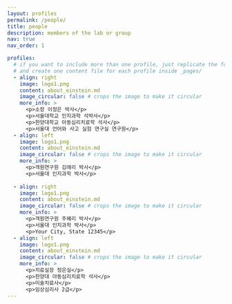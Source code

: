 ```yaml
---
layout: profiles
permalink: /people/
title: people
description: members of the lab or group
nav: true
nav_order: 1

profiles:
  # if you want to include more than one profile, just replicate the following block
  # and create one content file for each profile inside _pages/
  - align: right
    image: logo1.png
    content: about_einstein.md
    image_circular: false # crops the image to make it circular
    more_info: >
      <p>소장 이정은 박사</p>
      <p>서울대학교 인지과학 석박사</p>
      <p>한양대학교 아동심리치료학 석사</p>
      <p>서울대 언어와 사고 실험 연구실 연구원</p>
  - align: left
    image: logo1.png
    content: about_einstein.md
    image_circular: false # crops the image to make it circular
    more_info: >
      <p>객원연구원 김애리 박사</p>
      <p>서울대 인지과학 박사</p>
      
  - align: right
    image: logo1.png
    content: about_einstein.md
    image_circular: false # crops the image to make it circular
    more_info: >
      <p>객원연구원 주혜리 박사</p>
      <p>서울대 인지과학 박사</p>
      <p>Your City, State 12345</p>
  - align: left
    image: logo1.png
    content: about_einstein.md
    image_circular: false # crops the image to make it circular
    more_info: >
      <p>치료실장 정은실</p>
      <p>한양대 아동심리치료학 석사</p>
      <p>미술치료사</p>
      <p>임상심리사 2급</p>
---
```

